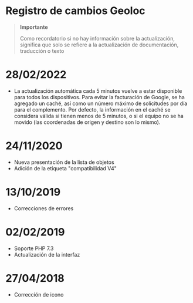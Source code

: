 # Registro de cambios Geoloc

>**Importante**
>
>Como recordatorio si no hay información sobre la actualización, significa que solo se refiere a la actualización de documentación, traducción o texto

# 28/02/2022
 - La actualización automática cada 5 minutos vuelve a estar disponible para todos los dispositivos.
   Para evitar la facturación de Google, se ha agregado un caché, así como un número máximo de solicitudes por
   día para el complemento. Por defecto, la información en el caché se considera válida si
   tienen menos de 5 minutos, o si el equipo no se ha movido (las coordenadas de origen y destino
   son lo mismo).  

# 24/11/2020

- Nueva presentación de la lista de objetos
- Adición de la etiqueta "compatibilidad V4"

# 13/10/2019

- Correcciones de errores

# 02/02/2019

- Soporte PHP 7.3
- Actualización de la interfaz

# 27/04/2018

- Corrección de icono
